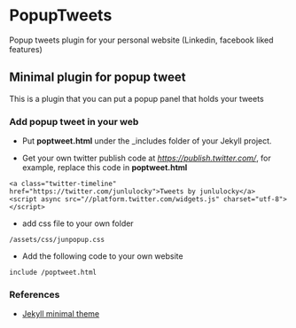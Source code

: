 # PopupTweets

Popup tweets plugin for your personal website (Linkedin, facebook liked features)

## Minimal plugin for popup tweet
This is a plugin that you can put a popup panel that holds your tweets

### Add popup tweet in your web 

- Put **poptweet.html** under the _includes folder of your Jekyll project.

- Get your own twitter publish code at *https://publish.twitter.com/*, for example, replace this code in **poptweet.html**

```
<a class="twitter-timeline" href="https://twitter.com/junlulocky">Tweets by junlulocky</a> 
<script async src="//platform.twitter.com/widgets.js" charset="utf-8"></script>
```

- add css file to your own folder

```
/assets/css/junpopup.css
```
    
- Add the following code to your own website

```
include /poptweet.html 
```

### References

- [Jekyll minimal theme](https://github.com/pages-themes/minimal)

